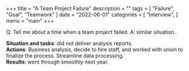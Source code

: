 +++
title = "A Team Project Failure"
description = ""
tags = [
    "Failure",
    "Goal",
    "Teamwork"
]
date = "2022-06-01"
categories = [
    "Interview",
]
menu = "main"
+++

Q: Tell me about a time when a team project failed.
A: similar situation.

**Situation and tasks**: did not deliver analysis reports.  
**Actions**: Business analysis, decide to hire staff, and worked with union to finalize the process. Streamline data processing.  
**Results**: went through smoothly next year.